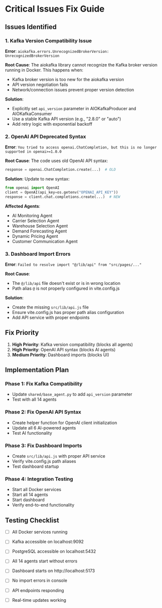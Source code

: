 # Critical Issues Fix Guide

## Issues Identified

### 1. Kafka Version Compatibility Issue
**Error**: `aiokafka.errors.UnrecognizedBrokerVersion: UnrecognizedBrokerVersion`

**Root Cause**: The aiokafka library cannot recognize the Kafka broker version running in Docker. This happens when:
- Kafka broker version is too new for the aiokafka version
- API version negotiation fails
- Network/connection issues prevent proper version detection

**Solution**:
- Explicitly set `api_version` parameter in AIOKafkaProducer and AIOKafkaConsumer
- Use a stable Kafka API version (e.g., "2.8.0" or "auto")
- Add retry logic with exponential backoff

### 2. OpenAI API Deprecated Syntax
**Error**: `You tried to access openai.ChatCompletion, but this is no longer supported in openai>=1.0.0`

**Root Cause**: The code uses old OpenAI API syntax:
```python
response = openai.ChatCompletion.create(...)  # OLD
```

**Solution**: Update to new syntax:
```python
from openai import OpenAI
client = OpenAI(api_key=os.getenv("OPENAI_API_KEY"))
response = client.chat.completions.create(...)  # NEW
```

**Affected Agents**:
- AI Monitoring Agent
- Carrier Selection Agent
- Warehouse Selection Agent
- Demand Forecasting Agent
- Dynamic Pricing Agent
- Customer Communication Agent

### 3. Dashboard Import Errors
**Error**: `Failed to resolve import "@/lib/api" from "src/pages/..."`

**Root Cause**: 
- The `@/lib/api` file doesn't exist or is in wrong location
- Path alias `@` is not properly configured in vite.config.js

**Solution**:
- Create the missing `src/lib/api.js` file
- Ensure vite.config.js has proper path alias configuration
- Add API service with proper endpoints

## Fix Priority

1. **High Priority**: Kafka version compatibility (blocks all agents)
2. **High Priority**: OpenAI API syntax (blocks AI agents)
3. **Medium Priority**: Dashboard imports (blocks UI)

## Implementation Plan

### Phase 1: Fix Kafka Compatibility
- Update `shared/base_agent.py` to add `api_version` parameter
- Test with all 14 agents

### Phase 2: Fix OpenAI API Syntax
- Create helper function for OpenAI client initialization
- Update all 6 AI-powered agents
- Test AI functionality

### Phase 3: Fix Dashboard Imports
- Create `src/lib/api.js` with proper API service
- Verify vite.config.js path aliases
- Test dashboard startup

### Phase 4: Integration Testing
- Start all Docker services
- Start all 14 agents
- Start dashboard
- Verify end-to-end functionality

## Testing Checklist

- [ ] All Docker services running
- [ ] Kafka accessible on localhost:9092
- [ ] PostgreSQL accessible on localhost:5432
- [ ] All 14 agents start without errors
- [ ] Dashboard starts on http://localhost:5173
- [ ] No import errors in console
- [ ] API endpoints responding
- [ ] Real-time updates working

